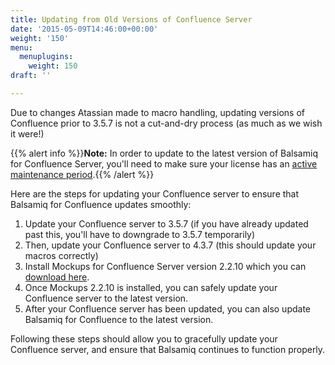 ```yaml
---
title: Updating from Old Versions of Confluence Server
date: '2015-05-09T14:46:00+00:00'
weight: '150'
menu:
  menuplugins:
    weight: 150
draft: ''

---
```


Due to changes Atassian made to macro handling, updating versions of Confluence prior to 3.5.7 is not a cut-and-dry process (as much as we wish it were!)

{{% alert info %}}**Note:** In order to update to the latest version of Balsamiq for Confluence Server, you'll need to make sure your license has an [active maintenance period](/sales/maintenance/).{{% /alert %}}

Here are the steps for updating your Confluence server to ensure that Balsamiq for Confluence updates smoothly:

1. Update your Confluence server to 3.5.7 (if you have already updated past this, you'll have to downgrade to 3.5.7 temporarily)
2. Then, update your Confluence server to 4.3.7 (this should update your macros correctly)
3. Install Mockups for Confluence Server version 2.2.10 which you can [download here](https://marketplace.atlassian.com/apps/256/balsamiq-wireframes-confluence-server/versions).
4. Once Mockups 2.2.10 is installed, you can safely update your Confluence server to the latest version.
5. After your Confluence server has been updated, you can also update Balsamiq for Confluence to the latest version.

Following these steps should allow you to gracefully update your Confluence server, and ensure that Balsamiq continues to function properly.
